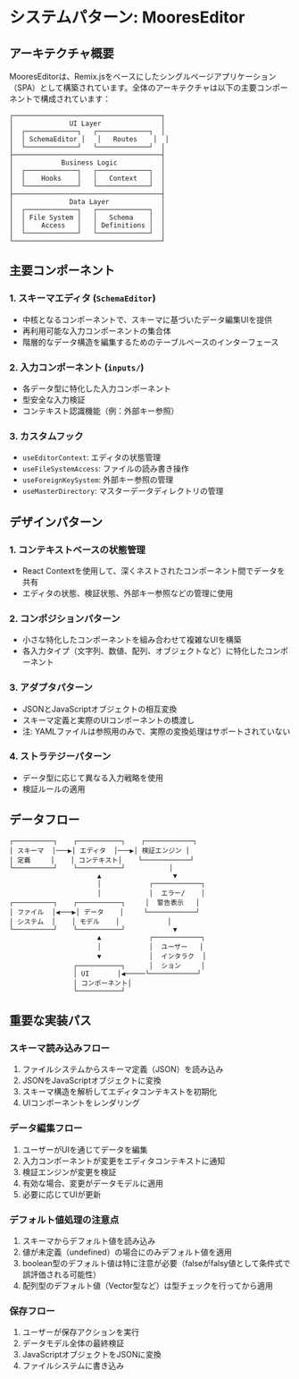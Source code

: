 # システムパターン: MooresEditor

## アーキテクチャ概要

MooresEditorは、Remix.jsをベースにしたシングルページアプリケーション（SPA）として構築されています。全体のアーキテクチャは以下の主要コンポーネントで構成されています：

```
┌─────────────────────────────────────┐
│              UI Layer               │
│  ┌─────────────┐   ┌─────────────┐  │
│  │ SchemaEditor │   │   Routes    │  │
│  └─────────────┘   └─────────────┘  │
├─────────────────────────────────────┤
│            Business Logic           │
│  ┌─────────────┐   ┌─────────────┐  │
│  │    Hooks    │   │   Context   │  │
│  └─────────────┘   └─────────────┘  │
├─────────────────────────────────────┤
│              Data Layer             │
│  ┌─────────────┐   ┌─────────────┐  │
│  │ File System │   │   Schema    │  │
│  │    Access   │   │ Definitions │  │
│  └─────────────┘   └─────────────┘  │
└─────────────────────────────────────┘
```

## 主要コンポーネント

### 1. スキーマエディタ (`SchemaEditor`)

- 中核となるコンポーネントで、スキーマに基づいたデータ編集UIを提供
- 再利用可能な入力コンポーネントの集合体
- 階層的なデータ構造を編集するためのテーブルベースのインターフェース

### 2. 入力コンポーネント (`inputs/`)

- 各データ型に特化した入力コンポーネント
- 型安全な入力検証
- コンテキスト認識機能（例：外部キー参照）

### 3. カスタムフック

- `useEditorContext`: エディタの状態管理
- `useFileSystemAccess`: ファイルの読み書き操作
- `useForeignKeySystem`: 外部キー参照の管理
- `useMasterDirectory`: マスターデータディレクトリの管理

## デザインパターン

### 1. コンテキストベースの状態管理

- React Contextを使用して、深くネストされたコンポーネント間でデータを共有
- エディタの状態、検証状態、外部キー参照などの管理に使用

### 2. コンポジションパターン

- 小さな特化したコンポーネントを組み合わせて複雑なUIを構築
- 各入力タイプ（文字列、数値、配列、オブジェクトなど）に特化したコンポーネント

### 3. アダプタパターン

- JSONとJavaScriptオブジェクトの相互変換
- スキーマ定義と実際のUIコンポーネントの橋渡し
- 注: YAMLファイルは参照用のみで、実際の変換処理はサポートされていない

### 4. ストラテジーパターン

- データ型に応じて異なる入力戦略を使用
- 検証ルールの適用

## データフロー

```
┌──────────┐    ┌───────────┐    ┌────────────┐
│ スキーマ  │───▶│ エディタ  │───▶│ 検証エンジン │
│ 定義     │    │ コンテキスト│    └────────────┘
└──────────┘    └───────────┘           │
                      ▲                  ▼
                      │            ┌────────────┐
                      │            │  エラー/    │
┌──────────┐    ┌───────────┐     │  警告表示   │
│ ファイル  │◀───▶│ データ    │     └────────────┘
│ システム  │    │ モデル    │            │
└──────────┘    └───────────┘            ▼
                      ▲            ┌────────────┐
                      │            │  ユーザー   │
                      ▼            │  インタラク  │
                ┌───────────┐      │  ション     │
                │ UI       │◀─────└────────────┘
                │ コンポーネント│
                └───────────┘
```

## 重要な実装パス

### スキーマ読み込みフロー

1. ファイルシステムからスキーマ定義（JSON）を読み込み
2. JSONをJavaScriptオブジェクトに変換
3. スキーマ構造を解析してエディタコンテキストを初期化
4. UIコンポーネントをレンダリング

### データ編集フロー

1. ユーザーがUIを通じてデータを編集
2. 入力コンポーネントが変更をエディタコンテキストに通知
3. 検証エンジンが変更を検証
4. 有効な場合、変更がデータモデルに適用
5. 必要に応じてUIが更新

### デフォルト値処理の注意点

1. スキーマからデフォルト値を読み込み
2. 値が未定義（undefined）の場合にのみデフォルト値を適用
3. boolean型のデフォルト値は特に注意が必要（falseがfalsy値として条件式で誤評価される可能性）
4. 配列型のデフォルト値（Vector型など）は型チェックを行ってから適用

### 保存フロー

1. ユーザーが保存アクションを実行
2. データモデル全体の最終検証
3. JavaScriptオブジェクトをJSONに変換
4. ファイルシステムに書き込み
